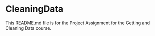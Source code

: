 CleaningData
============
This README.md file is for the Project Assignment for the Getting and Cleaning Data course.
